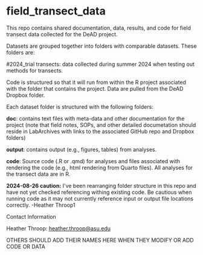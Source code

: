 # field_transect_data

This repo contains shared documentation, data, results, and code for field transect data collected for the DeAD project.

Datasets are grouped together into folders with comparable datasets. These folders are:
  
  #2024_trial transects: data collected during summer 2024 when testing out methods for transects.

Code is structured so that it will run from within the R project associated with the folder that contains the project. Data are pulled from the DeAD Dropbox folder. 

Each dataset folder is structured with the following folders:

**doc**: contains text files with meta-data and other documentation for the project (note that field notes, SOPs, and other detailed documetation should reside in LabArchives with links to the associated GitHub repo and Dropbox folders)

**output**: contains output (e.g., figures, tables) from analyses.

**code**: Source code (.R or .qmd) for analyses and files associated with rendering the code (e.g., html rendering from Quarto files). All analyses for the transect data are in R. 

**2024-08-26 caution:** I've been rearranging folder structure in this repo and have not yet checked referencing withing existing code. Be cautious when running code as it may not currently reference input or output file locations correctly. -Heather Throop1

Contact Information

Heather Throop: heather.throop@asu.edu 

OTHERS SHOULD ADD THEIR NAMES HERE WHEN THEY MODIFY OR ADD CODE OR DATA
